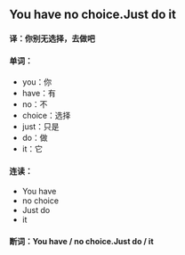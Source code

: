 ## You have no choice.Just do it

#### 译：你别无选择，去做吧

#### 单词：

- you：你
- have：有
- no：不
- choice：选择
- just：只是
- do：做
- it：它

#### 连读：

- You have
- no choice
- Just do
- it

#### 断词：You have / no choice.Just do / it
